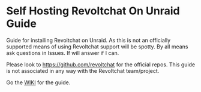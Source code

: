 # Self Hosting Revoltchat On Unraid Guide
Guide for installing Revoltchat on Unraid. As this is not an officially supported means of using Revoltchat support will be spotty. By all means ask questions in Issues. If will answer if I can.

Please look to https://github.com/revoltchat for the official repos. This guide is not associated in any way with the Revoltchat team/project.

Go the [WIKI](https://github.com/dannymate/revolt-unraid-self-hosted/wiki) for the guide.
